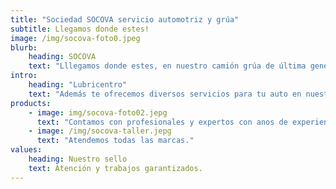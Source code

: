 ```yaml
---
title: "Sociedad SOCOVA servicio automotriz y grúa"
subtitle: Llegamos donde estes!
image: /img/socova-foto0.jpeg
blurb:
    heading: SOCOVA
    text: "Lllegamos donde estes, en nuestro camión grúa de última generación."
intro:
    heading: "Lubricentro"
    text: "Además te ofrecemos diversos servicios para tu auto en nuestro lubricentro ubicado en 38 oriente 701 en la ciudad de Talca."
products:
    - image: img/socova-foto02.jepg
      text: "Contamos con profesionales y expertos con anos de experiencia que resolverán todas tus dudas y te asesoraremos."
    - image: /img/socova-taller.jepg
      text: "Atendemos todas las marcas."
values:
    heading: Nuestro sello
    text: Atención y trabajos garantizados.
---
```


